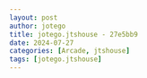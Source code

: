 ```yaml
---
layout: post
author: jotego
title: jotego.jtshouse - 27e5bb9
date: 2024-07-27
categories: [Arcade, jtshouse]
tags: [jotego.jtshouse]
---
```



